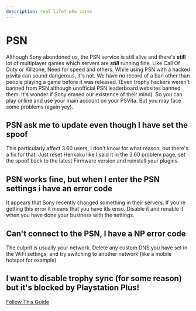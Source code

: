 ```yaml
---
description: real life? who cares
---
```


# PSN

Although Sony abondoned us, the PSN service is still alive and there's **still** lot of multiplayer games which servers are **_still_** running fine. Like Call Of Duty or Killzone, Need for speed and others. While using PSN with a hacked psvita can sound dangerous, it's not. We have no record of a ban other than people playing a game before it was released. \(Even trophy hackers weren't banned from PSN although unofficial PSN leaderboard websites banned them. It's wonder if Sony erased our existence of their mind\). So you can play online and use your main account on your PSVita. But you may face some problems \(again yey\).  


## PSN ask me to update even though I have set the spoof

This particularly affect 3.60 users, I don't know for what reason, but there's a fix for that. Just reset Henkaku like I said it in the 3.60 problem page, set the spoof back to the latest Firmware version and reinstall your plugins. 

## PSN works fine, but when I enter the PSN settings i have an error code

It appears that Sony recently changed something in their servers. If you're getting this error it means that you have itls enso. Disable it and renable it when you have done your business with the settings.

## Can't connect to the PSN, I have a NP error code

The culprit is usually your network. Delete any custom DNS you have set in the WiFi settings, and try switching to another network \(like a mobile hotspot for example\)

## I want to disable trophy sync (for some reason) but it's blocked by Playstation Plus!
[Follow This Guide](https://www.reddit.com/r/vitahacks/comments/g7d55j/how_to_disable_trophy_sync_without_psplus/)





